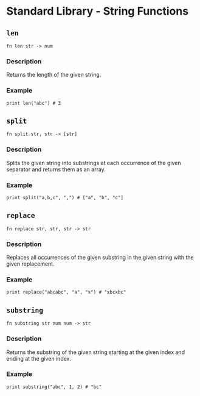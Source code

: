 # Standard Library - String Functions

## `len`
```aurora
fn len str -> num
```

### Description
Returns the length of the given string.

### Example
```aurora
print len("abc") # 3
```

## `split`
```aurora
fn split str, str -> [str]
```

### Description
Splits the given string into substrings at each occurrence of the given separator and returns them as an array.

### Example
```aurora
print split("a,b,c", ",") # ["a", "b", "c"]
```

## `replace`
```aurora
fn replace str, str, str -> str
```

### Description
Replaces all occurrences of the given substring in the given string with the given replacement.

### Example
```aurora
print replace("abcabc", "a", "x") # "xbcxbc"
```

## `substring`
```aurora
fn substring str num num -> str
```

### Description
Returns the substring of the given string starting at the given index and ending at the given index.

### Example
```aurora
print substring("abc", 1, 2) # "bc"
```
